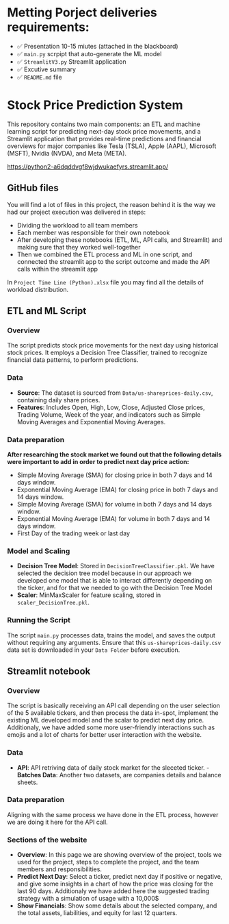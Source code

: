 # Metting Porject deliveries requirements:
- ✅ Presentation 10-15 miutes (attached in the blackboard)
- ✅ `main.py` scrpipt that auto-generate the ML model
- ✅ `StreamlitV3.py` Streamlit application
- ✅ Excutive summary
- ✅ `README.md` file

# Stock Price Prediction System

This repository contains two main components: an ETL and machine learning script for predicting next-day stock price movements, and a Streamlit application that provides real-time predictions and financial overviews for major companies like Tesla (TSLA), Apple (AAPL), Microsoft (MSFT), Nvidia (NVDA), and Meta (META).

https://python2-a6dqddvgf8wjdwukaefyrs.streamlit.app/

## GitHub files
You will find a lot of files in this project, the reason behind it is the way we had our project execution was delivered in steps: 
- Dividing the workload to all team members
- Each member was responsible for their own notebook
- After developing these notebooks (ETL, ML, API calls, and Streamlit) and making sure that they worked well-together
- Then we combined the ETL process and ML in one script, and connected the streamlit app to the script outcome and made the API calls within the streamlit app

In  `Project Time Line (Python).xlsx`  file you may find all the details of workload distribution. 

## ETL and ML Script

### Overview

The script predicts stock price movements for the next day using historical stock prices. It employs a Decision Tree Classifier, trained to recognize financial data patterns, to perform predictions.

### Data

- **Source**: The dataset is sourced from `Data/us-shareprices-daily.csv`, containing daily share prices.
- **Features**: Includes Open, High, Low, Close, Adjusted Close prices, Trading Volume, Week of the year, and indicators such as Simple Moving Averages and Exponential Moving Averages.

### Data preparation

**After researching the stock market we found out that the following details were important to add in order to predict next day price action:**
- Simple Moving Average (SMA) for closing price in both 7 days and 14 days window.
- Exponential Moving Average (EMA) for closing price in both 7 days and 14 days window.
- Simple Moving Average (SMA) for volume in both 7 days and 14 days window.
- Exponential Moving Average (EMA) for volume in both 7 days and 14 days window.
- First Day of the trading week or last day
  
### Model and Scaling

- **Decision Tree Model**: Stored in `DecisionTreeClassifier.pkl`.
We have selected the decision tree model because in our approach we developed one model that is able to interact differently depending on the ticker, and for that we needed to go with the Decision Tree Model
- **Scaler**: MinMaxScaler for feature scaling, stored in `scaler_DecisionTree.pkl`.

### Running the Script

The script `main.py` processes data, trains the model, and saves the output without requiring any arguments. Ensure that this `us-shareprices-daily.csv` data set is downloaded in your `Data Folder` before execution.


## Streamlit notebook

### Overview

The script is basically receiving an API call depending on the user selection of the 5 available tickers, and then process the data in-spot, implement the existing ML developed model and the scalar to predict next day price. Additionaly, we have added some more user-friendly interactions such as emojis and a lot of charts for better user interaction with the website. 

### Data

- **API**: API retriving data of daily stock market for the sleceted ticker.
-**Batches Data**: Another two datasets, are companies details and balance sheets. 
  
### Data preparation

Aligning with the same process we have done in the ETL process, however we are doing it here for the API call. 
  
### Sections of the website

- **Overview**: In this page we are showing overview of the project, tools we used for the project, steps to complete the project, and the team members and responsibilities.
- **Predict Next Day**: Select a ticker, predict next day if positive or negative, and give some insights in a chart of how the price was closing for the last 90 days. Additionaly we have added here the suggested trading strategy with a simulation of usage with a 10,000$
- **Show Financials**: Show some details about the selected company, and the total assets, liabilities, and equity for last 12 quarters. 




